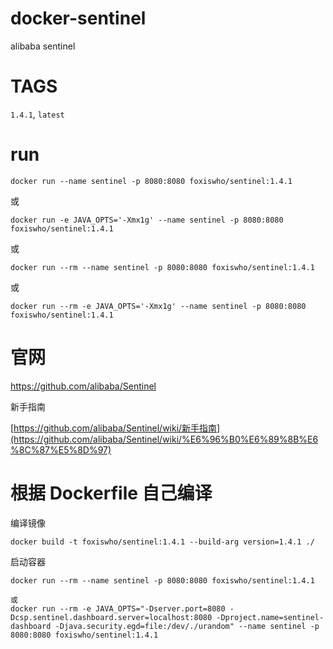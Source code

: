 # docker-sentinel
alibaba sentinel


# TAGS

`1.4.1`, `latest`

# run

```shell
docker run --name sentinel -p 8080:8080 foxiswho/sentinel:1.4.1
```

或

```shell
docker run -e JAVA_OPTS='-Xmx1g' --name sentinel -p 8080:8080 foxiswho/sentinel:1.4.1
```
或

```shell
docker run --rm --name sentinel -p 8080:8080 foxiswho/sentinel:1.4.1
```

或

```shell
docker run --rm -e JAVA_OPTS='-Xmx1g' --name sentinel -p 8080:8080 foxiswho/sentinel:1.4.1
```

# 官网

https://github.com/alibaba/Sentinel

新手指南

[https://github.com/alibaba/Sentinel/wiki/新手指南](https://github.com/alibaba/Sentinel/wiki/%E6%96%B0%E6%89%8B%E6%8C%87%E5%8D%97)






# 根据 Dockerfile 自己编译

编译镜像

```shell
docker build -t foxiswho/sentinel:1.4.1 --build-arg version=1.4.1 ./
```

启动容器
````SHELLL
docker run --rm --name sentinel -p 8080:8080 foxiswho/sentinel:1.4.1

或
docker run --rm -e JAVA_OPTS="-Dserver.port=8080 -Dcsp.sentinel.dashboard.server=localhost:8080 -Dproject.name=sentinel-dashboard -Djava.security.egd=file:/dev/./urandom" --name sentinel -p 8080:8080 foxiswho/sentinel:1.4.1
````



